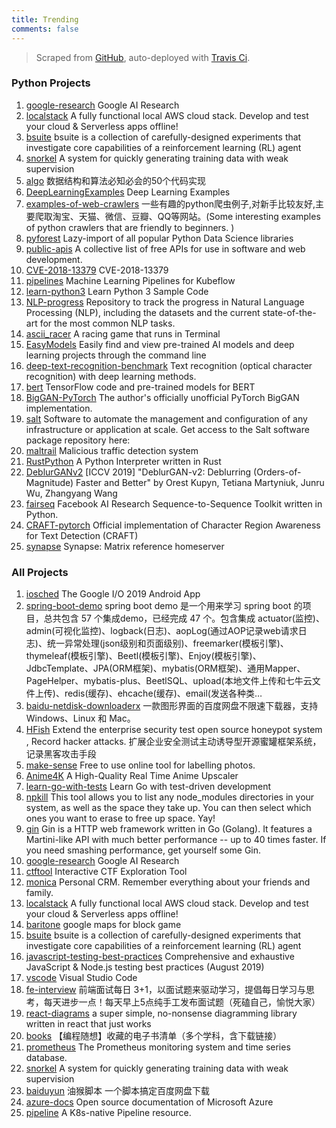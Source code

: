 ```yaml
---
title: Trending
comments: false
---
```


> Scraped from [GitHub](https://github.com/trending?since=daily), auto-deployed with [Travis Ci](https://travis-ci.org/).

### Python Projects
1. [google-research](https://github.com/google-research/google-research)
Google AI Research
2. [localstack](https://github.com/localstack/localstack)
A fully functional local AWS cloud stack. Develop and test your cloud & Serverless apps offline!
3. [bsuite](https://github.com/deepmind/bsuite)
bsuite is a collection of carefully-designed experiments that investigate core capabilities of a reinforcement learning (RL) agent
4. [snorkel](https://github.com/snorkel-team/snorkel)
A system for quickly generating training data with weak supervision
5. [algo](https://github.com/wangzheng0822/algo)
数据结构和算法必知必会的50个代码实现
6. [DeepLearningExamples](https://github.com/NVIDIA/DeepLearningExamples)
Deep Learning Examples
7. [examples-of-web-crawlers](https://github.com/shengqiangzhang/examples-of-web-crawlers)
一些有趣的python爬虫例子,对新手比较友好,主要爬取淘宝、天猫、微信、豆瓣、QQ等网站。(Some interesting examples of python crawlers that are friendly to beginners. )
8. [pyforest](https://github.com/8080labs/pyforest)
Lazy-import of all popular Python Data Science libraries
9. [public-apis](https://github.com/public-apis/public-apis)
A collective list of free APIs for use in software and web development.
10. [CVE-2018-13379](https://github.com/milo2012/CVE-2018-13379)
CVE-2018-13379
11. [pipelines](https://github.com/kubeflow/pipelines)
Machine Learning Pipelines for Kubeflow
12. [learn-python3](https://github.com/michaelliao/learn-python3)
Learn Python 3 Sample Code
13. [NLP-progress](https://github.com/sebastianruder/NLP-progress)
Repository to track the progress in Natural Language Processing (NLP), including the datasets and the current state-of-the-art for the most common NLP tasks.
14. [ascii_racer](https://github.com/UpGado/ascii_racer)
A racing game that runs in Terminal
15. [EasyModels](https://github.com/M4cs/EasyModels)
Easily find and view pre-trained AI models and deep learning projects through the command line
16. [deep-text-recognition-benchmark](https://github.com/clovaai/deep-text-recognition-benchmark)
Text recognition (optical character recognition) with deep learning methods.
17. [bert](https://github.com/google-research/bert)
TensorFlow code and pre-trained models for BERT
18. [BigGAN-PyTorch](https://github.com/ajbrock/BigGAN-PyTorch)
The author's officially unofficial PyTorch BigGAN implementation.
19. [salt](https://github.com/saltstack/salt)
Software to automate the management and configuration of any infrastructure or application at scale. Get access to the Salt software package repository here:
20. [maltrail](https://github.com/stamparm/maltrail)
Malicious traffic detection system
21. [RustPython](https://github.com/RustPython/RustPython)
A Python Interpreter written in Rust
22. [DeblurGANv2](https://github.com/TAMU-VITA/DeblurGANv2)
[ICCV 2019] "DeblurGAN-v2: Deblurring (Orders-of-Magnitude) Faster and Better" by Orest Kupyn, Tetiana Martyniuk, Junru Wu, Zhangyang Wang
23. [fairseq](https://github.com/pytorch/fairseq)
Facebook AI Research Sequence-to-Sequence Toolkit written in Python.
24. [CRAFT-pytorch](https://github.com/clovaai/CRAFT-pytorch)
Official implementation of Character Region Awareness for Text Detection (CRAFT)
25. [synapse](https://github.com/matrix-org/synapse)
Synapse: Matrix reference homeserver

### All Projects
1. [iosched](https://github.com/google/iosched)
The Google I/O 2019 Android App
2. [spring-boot-demo](https://github.com/xkcoding/spring-boot-demo)
spring boot demo 是一个用来学习 spring boot 的项目，总共包含 57 个集成demo，已经完成 47 个。包含集成 actuator(监控)、admin(可视化监控)、logback(日志)、aopLog(通过AOP记录web请求日志)、统一异常处理(json级别和页面级别)、freemarker(模板引擎)、thymeleaf(模板引擎)、Beetl(模板引擎)、Enjoy(模板引擎)、JdbcTemplate、JPA(ORM框架)、mybatis(ORM框架)、通用Mapper、PageHelper、mybatis-plus、BeetlSQL、upload(本地文件上传和七牛云文件上传)、redis(缓存)、ehcache(缓存)、email(发送各种类…
3. [baidu-netdisk-downloaderx](https://github.com/b3log/baidu-netdisk-downloaderx)
一款图形界面的百度网盘不限速下载器，支持 Windows、Linux 和 Mac。
4. [HFish](https://github.com/hacklcx/HFish)
Extend the enterprise security test open source honeypot system , Record hacker attacks. 扩展企业安全测试主动诱导型开源蜜罐框架系统，记录黑客攻击手段
5. [make-sense](https://github.com/SkalskiP/make-sense)
Free to use online tool for labelling photos.
6. [Anime4K](https://github.com/bloc97/Anime4K)
A High-Quality Real Time Anime Upscaler
7. [learn-go-with-tests](https://github.com/quii/learn-go-with-tests)
Learn Go with test-driven development
8. [npkill](https://github.com/voidcosmos/npkill)
This tool allows you to list any node_modules directories in your system, as well as the space they take up. You can then select which ones you want to erase to free up space. Yay!
9. [gin](https://github.com/gin-gonic/gin)
Gin is a HTTP web framework written in Go (Golang). It features a Martini-like API with much better performance -- up to 40 times faster. If you need smashing performance, get yourself some Gin.
10. [google-research](https://github.com/google-research/google-research)
Google AI Research
11. [ctftool](https://github.com/taviso/ctftool)
Interactive CTF Exploration Tool
12. [monica](https://github.com/monicahq/monica)
Personal CRM. Remember everything about your friends and family.
13. [localstack](https://github.com/localstack/localstack)
A fully functional local AWS cloud stack. Develop and test your cloud & Serverless apps offline!
14. [baritone](https://github.com/cabaletta/baritone)
google maps for block game
15. [bsuite](https://github.com/deepmind/bsuite)
bsuite is a collection of carefully-designed experiments that investigate core capabilities of a reinforcement learning (RL) agent
16. [javascript-testing-best-practices](https://github.com/goldbergyoni/javascript-testing-best-practices)
Comprehensive and exhaustive JavaScript & Node.js testing best practices (August 2019)
17. [vscode](https://github.com/microsoft/vscode)
Visual Studio Code
18. [fe-interview](https://github.com/haizlin/fe-interview)
前端面试每日 3+1，以面试题来驱动学习，提倡每日学习与思考，每天进步一点！每天早上5点纯手工发布面试题（死磕自己，愉悦大家）
19. [react-diagrams](https://github.com/projectstorm/react-diagrams)
a super simple, no-nonsense diagramming library written in react that just works
20. [books](https://github.com/programthink/books)
【编程随想】收藏的电子书清单（多个学科，含下载链接）
21. [prometheus](https://github.com/prometheus/prometheus)
The Prometheus monitoring system and time series database.
22. [snorkel](https://github.com/snorkel-team/snorkel)
A system for quickly generating training data with weak supervision
23. [baiduyun](https://github.com/syhyz1990/baiduyun)
油猴脚本 一个脚本搞定百度网盘下载
24. [azure-docs](https://github.com/MicrosoftDocs/azure-docs)
Open source documentation of Microsoft Azure
25. [pipeline](https://github.com/tektoncd/pipeline)
A K8s-native Pipeline resource.
